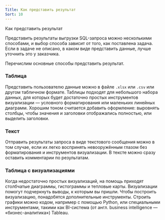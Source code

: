 ```yaml
---
Title: Как представить результат
Sort: 10
---
```


Как представить результат

Представить результаты выгрузки SQL-запроса можно несколькими способами, и выбор способа зависит от того, как поставлена задача. Если в задаче не описано, в каком виде представить данные, лучше уточнить это у заказчика.

Перечислим основные способы представить результат.

### Таблица

Представить пользователю данные можно в файле `.xlsx` или `.csv` или другом табличном формате. Таблицы подходят для небольшого набора данных, для которых будет достаточно простых инструментов визуализации — условного форматирования или маленьких линейных диаграмм. Хорошим тоном считается добавить оформление: выровнять столбцы, чтобы значения и заголовки отображались полностью, или выделить заголовки. 

### Текст

Отправить результаты запроса в виде текстового сообщения можно в том случае, если их легко воспринять невооружённым глазом без форматирования и инструментов визуализации. В тексте можно сразу оставить комментарии по результатам.

### Таблица с визуализациями

Когда недостаточно простых визуализаций, на помощь приходят столбчатые диаграммы, гистограммы и тепловые карты. Визуализации помогут подчеркнуть выводы, к которым вы пришли. 
Чтобы построить визуализацию, понадобятся дополнительные инструменты. Строить графики можно кодом, например с помощью Python, или специальными инструментами, такими как BI-система (от англ. business intelligence — «бизнес-аналитика») Tableau.